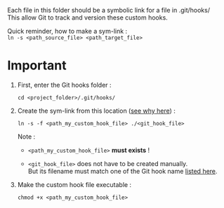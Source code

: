 Each file in this folder should be a symbolic link for a file in .git/hooks/  
This allow Git to track and version these custom hooks.

Quick reminder, how to make a sym-link :  
`ln -s <path_source_file> <path_target_file>`


# Important

1. First, enter the Git hooks folder :

    `cd <project_folder>/.git/hooks/`


2. Create the sym-link from this location ([see why here](https://stackoverflow.com/questions/4592838/symbolic-link-to-a-hook-in-git)) :

    `ln -s -f <path_my_custom_hook_file> ./<git_hook_file>`

    Note :

    - `<path_my_custom_hook_file>` **must exists** !

    - `<git_hook_file>` does not have to be created manually.  
    But its filename must match one of the Git hook name [listed here](https://git-scm.com/docs/githooks).


3. Make the custom hook file executable :

    `chmod +x <path_my_custom_hook_file>`